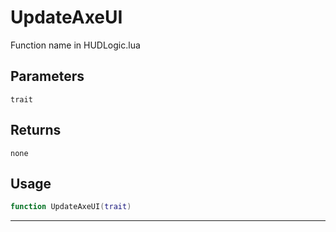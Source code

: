 # UpdateAxeUI
Function name in HUDLogic.lua
## Parameters
`trait`
## Returns
`none`
## Usage
```lua
function UpdateAxeUI(trait)
```
---
